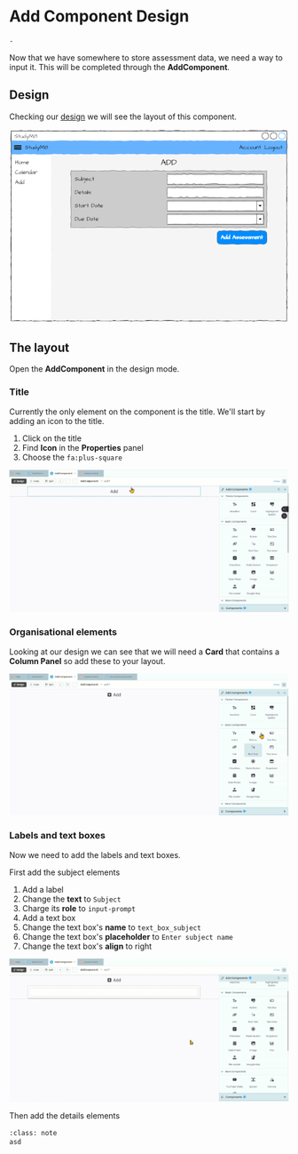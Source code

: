 # Add Component Design

```{topic} In this tutorial you will:
- 
```

Now that we have somewhere to store assessment data, we need a way to input it. This will be completed through the **AddComponent**.

## Design

Checking our [design](./03_studyM8_design.md) we will see the layout of this component.

![add component](./assets/img/03/wireframe_add.png)

## The layout

Open the **AddComponent** in the design mode.

### Title

Currently the only element on the component is the title. We'll start by adding an icon to the title.

1. Click on the title
2. Find **Icon** in the **Properties** panel
3. Choose the `fa:plus-square`

![title](./assets/img/22/title.gif)

### Organisational elements

Looking at our design we can see that we will need a **Card** that contains a **Column Panel** so add these to your layout.

![card](./assets/img/22/card.gif)

### Labels and text boxes

Now we need to add the labels and text boxes.

First add the subject elements

1. Add a label
2. Change the **text** to `Subject`
3. Charge its **role** to `input-prompt`
4. Add a text box
5. Change the text box's **name** to `text_box_subject`
6. Change the text box's **placeholder** to `Enter subject name`
7. Change the text box's **align** to right 

![subject](./assets/img/22/subject.gif)

Then add the details elements



```{admonition} Date Formatting
:class: note
asd
```
